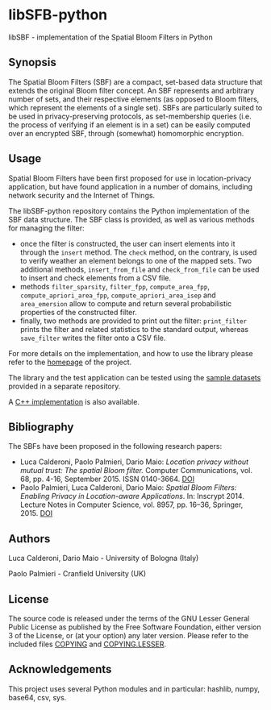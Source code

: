 # libSFB-python #
libSBF - implementation of the Spatial Bloom Filters in Python

## Synopsis ##
The Spatial Bloom Filters (SBF) are a compact, set-based data structure that extends the original Bloom filter concept. An SBF represents and arbitrary number of sets, and their respective elements (as opposed to Bloom filters, which represent the elements of a single set). SBFs are particularly suited to be used in privacy-preserving protocols, as set-membership queries (i.e. the process of verifying if an element is in a set) can be easily computed over an encrypted SBF, through (somewhat) homomorphic encryption.

## Usage ##
Spatial Bloom Filters have been first proposed for use in location-privacy application, but have found application in a number of domains, including network security and the Internet of Things.

The libSBF-python repository contains the Python implementation of the SBF data structure. The SBF class is provided, as well as various methods for managing the filter:
- once the filter is constructed, the user can insert elements into it through the `insert` method. The `check` method, on the contrary, is used to verify weather an element belongs to one of the mapped sets. Two additional methods, `insert_from_file` and `check_from_file` can be used to insert and check elements from a CSV file.
- methods `filter_sparsity`, `filter_fpp`, `compute_area_fpp`, `compute_apriori_area_fpp`, `compute_apriori_area_isep` and `area_emersion` allow to compute and return several probabilistic properties of the constructed filter.
- finally, two methods are provided to print out the filter: `print_filter` prints the filter and related statistics to the standard output, whereas `save_filter` writes the filter onto a CSV file.

For more details on the implementation, and how to use the library please refer to the [homepage](http://sbf.csr.unibo.it/ "SBF project homepage") of the project.

The library and the test application can be tested using the [sample datasets](https://github.com/spatialbloomfilter/libSBF-testdatasets "libSBF-testdatasets") provided in a separate repository.

A [C++ implementation](https://github.com/spatialbloomfilter/libSBF-cpp "libSBF-cpp") is also available. 

## Bibliography ##
The SBFs have been proposed in the following research papers:
- Luca Calderoni, Paolo Palmieri, Dario Maio: *Location privacy without mutual trust: The spatial Bloom filter.* Computer Communications, vol. 68, pp. 4-16, September 2015. ISSN 0140-3664. [DOI](http://dx.doi.org/10.1016/j.comcom.2015.06.011 "DOI")
- Paolo Palmieri, Luca Calderoni, Dario Maio: *Spatial Bloom Filters: Enabling Privacy in Location-aware Applications*. In: Inscrypt 2014. Lecture Notes in Computer Science, vol. 8957, pp. 16–36, Springer, 2015. [DOI](http://dx.doi.org/10.1007/978-3-319-16745-9_2 "DOI")

## Authors ##
Luca Calderoni, Dario Maio - University of Bologna (Italy)

Paolo Palmieri - Cranfield University (UK)

## License ##
The source code is released under the terms of the GNU Lesser General Public License as published by the Free Software Foundation, either version 3 of the License, or (at your option) any later version. Please refer to the included files [COPYING](COPYING) and [COPYING.LESSER](COPYING.LESSER).

## Acknowledgements ##
This project uses several Python modules and in particular: hashlib, numpy, base64, csv, sys.
